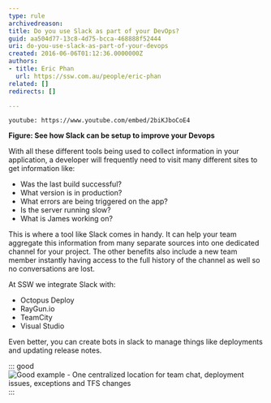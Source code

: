 ```yaml
---
type: rule
archivedreason: 
title: Do you use Slack as part of your DevOps?
guid: aa504d77-13c8-4d75-bcca-468888f52444
uri: do-you-use-slack-as-part-of-your-devops
created: 2016-06-06T01:12:36.0000000Z
authors:
- title: Eric Phan
  url: https://ssw.com.au/people/eric-phan
related: []
redirects: []

---
```


`youtube: https://www.youtube.com/embed/2biKJboCoE4`
 

**Figure: See how Slack can be setup to improve your Devops** 




With all these different tools being used to collect information in your application, a developer will frequently need to visit many different sites to get information like:

* Was the last build successful?
* What version is in production?
* What errors are being triggered on the app?
* Is the server running slow?
* What is James working on?


This is where a tool like Slack comes in handy. It can help your team aggregate this information from many separate sources into one dedicated channel for your project. The other benefits also include a new team member instantly having access to the full history of the channel as well so no conversations are lost.


 

<!--endintro-->

At SSW we integrate Slack with:

* Octopus Deploy
* RayGun.io
* TeamCity
* Visual Studio


Even better, you can create bots in slack to manage things like deployments and updating release notes.

::: good  
![Good example - One centralized location for team chat, deployment issues, exceptions and TFS changes](2016-06-06\_11-22-03.png)  
:::
